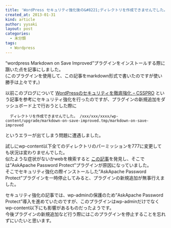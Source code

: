 ```yaml
---
title: 'WordPress セキュリティ強化後の&#8221;ディレクトリを作成できませんでした。&#8221;を解決する'
created_at: 2013-01-31
kind: article
author: yysaki
layout: post
categories:
  - 未分類
tags:
  - Wordpress
---
```

&#8220;wordpress Markdown on Save Improved&#8221;プラグインをインストールする際に躓いた点を記事にしました。  
(このプラグインを使用して、この記事をmarkdown形式で書いたのですが使い勝手は上々です。)

以前このブログについて [WordPressのセキュリティを徹底強化 &#8211; CSSPRO][1] という記事を参考にセキュリティ強化を行ったのですが、プラグインの新規追加をダッシュボード上で行おうとした際に

      ディレクトリを作成できませんでした。 /xxx/xxx/xxxx/wp-content/upgrade/markdown-on-save-improved.tmp/markdown-on-save-improved
    

というエラーが出てしまう問題に遭遇しました。

試しにwp-content以下全てのディレクトリのパーミッションを777に変更しても状況は変わりませんでした。  
似たような症状がないかwebを検索すると [この記事][2]を発見し、そこでは&#8221;AskApache Password Protect&#8221;プラグインが原因になっていました。  
そこでセキュリティ強化の際インストールした&#8221;AskApache Password Protect&#8221;プラグインを一時停止してみると、プラグインの新規追加が無事行えました。

セキュリティ強化の記事では、wp-adminの保護のため&#8221;AskApache Password Protect&#8221;導入を進めていたのですが、このプラグインはwp-adminだけでなくwp-content以下にも影響があるものだったようです。  
今後プラグインの新規追加など行う際にはこのプラグインを停止することを忘れずにいたいと思います。

 [1]: http://csspro.digitalskill.jp/%E3%83%81%E3%83%A5%E3%83%BC%E3%83%88%E3%83%AA%E3%82%A2%E3%83%AB/%E3%83%AF%E3%83%BC%E3%83%89%E3%83%97%E3%83%AC%E3%82%B9/wordpress%E3%81%AE%E3%82%BB%E3%82%AD%E3%83%A5%E3%83%AA%E3%83%86%E3%82%A3%E5%BC%B7%E5%8C%96/
 [2]: http://webcache.googleusercontent.com/search?q=cache:KWw6ipeQ-4kJ:openpne3.biz/category/%E6%9C%AA%E5%88%86%E9%A1%9E/+&cd=1&hl=ja&ct=clnk
